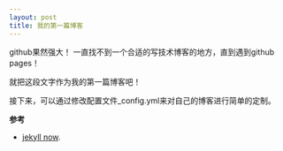 ```yaml
---
layout: post
title: 我的第一篇博客
---
```

github果然强大！
一直找不到一个合适的写技术博客的地方，直到遇到github pages！

就把这段文字作为我的第一篇博客吧！

接下来，可以通过修改配置文件_config.yml来对自己的博客进行简单的定制。

**参考**

- [jekyll now](https://github.com/barryclark/jekyll-now).
